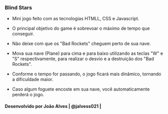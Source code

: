 ### Blind Stars

- Mini jogo feito com as tecnologias HTMLL, CSS e Javascript.

- O principal objetivo do game é sobrevoar o máximo de tempo que conseguir.

- Não deixe com que os "Bad Rockets" cheguem perto de sua nave.

- Mova sua nave (Plane) para cima e para baixo utilizando as teclas "W" e "S" respectivamente, para realizar o desvio e a destruição dos "Bad Rockets".

- Conforme o tempo for passando, o jogo ficará mais dinâmico, tornando a dificuldade maior.

- Caso algum foguete encoste em sua nave, você automaticamente perderá o jogo.



#### Desenvolvido por João Alves | @jalvess021 |